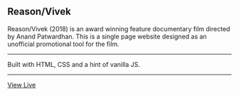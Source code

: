 Reason/Vivek
---
<p>Reason/Vivek (2018) is an award winning feature documentary film directed by Anand Patwardhan. This is a single page website designed as an unofficial promotional tool for the film.</p>  

---
<p>Built with HTML, CSS and a hint of vanilla JS.</p>  

---
[View Live](https://manishambre5.github.io/vivek-reason/)
